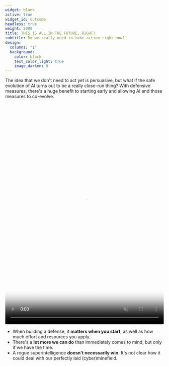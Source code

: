 ```yaml
---
widget: blank
active: true
widget_id: outcome
headless: true
weight: 2000
title: THIS IS ALL IN THE FUTURE, RIGHT?
subtitle: Do we really need to take action right now?
design:
  columns: "1"
  background:
    color: black
    text_color_light: true
    image_darken: 0
---
```


The idea that we don't need to act yet is persuasive, but what if the safe evolution of AI turns out to be a really close-run thing?  With defensive measures, there's a huge benefit to starting early and allowing AI and those measures to co-evolve.

<video playsinline="" preload="auto" loop="" muted="" autoplay="" tabindex="-1" width="100%" height="100%" src="/media/saioutcome1.mp4" poster="/media/saioutcome1-poster.jpg" style="width:100%;height:100%;max-height:702px;object-fit:contain;object-position:center center;opacity:1"></video>

- When building a defense, it **matters when you start**, as well as how much effort and resources you apply.
- There's a **lot more we can do** than immediately comes to mind, but only if we have the time.
- A rogue superintelligence **doesn't necessarily win**.  It's not clear how it could deal with our perfectly laid (cyber)minefield.
